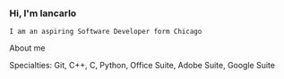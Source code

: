 ### Hi, I'm Iancarlo


    I am an aspiring Software Developer form Chicago 

About me 

Specialties: Git, C++, C, Python, Office Suite, Adobe Suite, Google Suite

